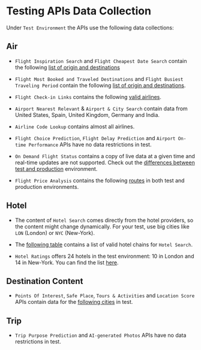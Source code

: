# Testing APIs Data Collection

Under `Test Environment` the APIs use the following data collections:

## Air

- `Flight Inspiration Search` and `Flight Cheapest Date Search` contain the following [list of origin and destinations](data/flightsearch.md)

- `Flight Most Booked and Traveled Destinations` and `Flight Busiest Traveling Period` contain the following [list of origin and destinations](data/ti.md).

- `Flight Check-in Links` contains the following [valid airlines](data/checkinlinks.md).

- `Airport Nearest Relevant` & `Airport & City Search` contain data from United States, Spain, United Kingdom, Germany and India.

- `Airline Code Lookup` contains almost all airlines.

- `Flight Choice Prediction`, `Flight Delay Prediction` and `Airport On-time Performance` APIs have no data restrictions in test.

- `On Demand Flight Status` contains a copy of live data at a given time and real-time updates are not supported. Check out the [differences between test and production](data/ondemandflightstatus.md) environment. 

- `Flight Price Analysis` contains the following [routes](data/flightpriceanalysis.md) in both test and production environments. 

## Hotel

- The content of `Hotel Search` comes directly from the hotel providers, so the content might change dynamically. For your test, use big cities like `LON` (London) or `NYC` (New-York).

- The [following table](data/hotelchains.md) contains a list of valid hotel chains for `Hotel Search`.

- `Hotel Ratings` offers 24 hotels in the test environment: 10 in London and 14 in New-York. You can find the list [here](data/hotelratings.md).


## Destination Content

- `Points Of Interest`, `Safe Place`, `Tours & Activities` and `Location Score` APIs contain data for the [following cities](data/pois.md) in test.

## Trip

- `Trip Purpose Prediction` and `AI-generated Photos` APIs have no data restrictions in test.

